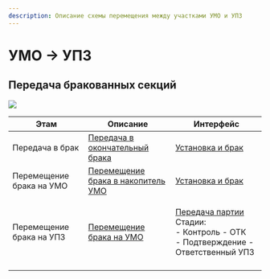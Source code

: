 ```yaml
---
description: Описание схемы перемещения между участками УМО и УПЗ
---
```


# УМО -> УПЗ

## Передача бракованных секций

![](<../../../.gitbook/assets/image (727).png>)

| Этам                     | Описание                                                                                                                       | Интерфейс                                                                                                                                                                                                          |
| ------------------------ | ------------------------------------------------------------------------------------------------------------------------------ | ------------------------------------------------------------------------------------------------------------------------------------------------------------------------------------------------------------------ |
| Передача в брак          | [Передача в окончательный брака](../../../upravlenie-kachestvom/dokumenty-po-uchetu-kachestva/uchet-braka/peredacha-v-brak.md) | [Установка и брак](../../../web-prilozheniya/prilozhenie-mes/uchet-v-prilozhenii-mes/mes-vyrabotka/ustanovka-i-brak.md#ustanovlennye-partii)                                                                       |
| Перемещение брака на УМО | [Перемещение брака в накопитель УМО](../../peremesheniya-tovarov-1/vnutrennee-peremeshenie/)                                   | [Установка и брак](../../../web-prilozheniya/prilozhenie-mes/uchet-v-prilozhenii-mes/mes-vyrabotka/ustanovka-i-brak.md#otpravit-brak)                                                                              |
| Перемещение брака на УПЗ | [Перемещение брака на УМО](../../peremesheniya-tovarov-1/vnutrennee-peremeshenie/)                                             | <p><a href="../../../web-prilozheniya/prilozhenie-mes/uchet-v-prilozhenii-mes/razdelenie-partii/peredacha-partii.md">Передача партии</a><br>Стадии:<br>- Контроль - ОТК<br>- Подтверждение - Ответственный УПЗ</p> |
|                          |                                                                                                                                |                                                                                                                                                                                                                    |
